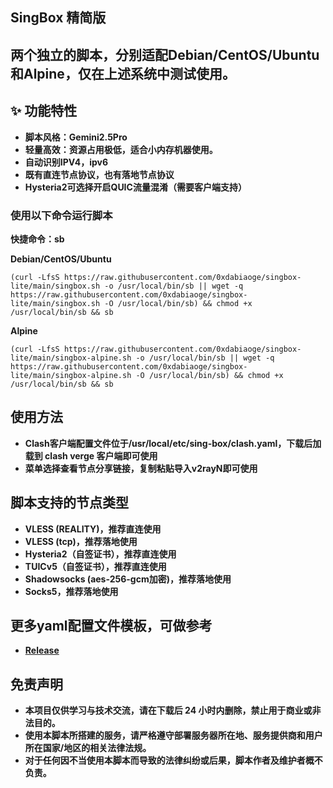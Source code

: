 ## **SingBox 精简版**

## 两个独立的脚本，分别适配Debian/CentOS/Ubuntu和Alpine，仅在上述系统中测试使用。

## **✨ 功能特性**
- **脚本风格：Gemini2.5Pro**
- **轻量高效：资源占用极低，适合小内存机器使用。**
- **自动识别IPV4，ipv6**
- **既有直连节点协议，也有落地节点协议**
- **Hysteria2可选择开启QUIC流量混淆（需要客户端支持）**

### **使用以下命令运行脚本**

**快捷命令：sb**

**Debian/CentOS/Ubuntu**
```
(curl -LfsS https://raw.githubusercontent.com/0xdabiaoge/singbox-lite/main/singbox.sh -o /usr/local/bin/sb || wget -q https://raw.githubusercontent.com/0xdabiaoge/singbox-lite/main/singbox.sh -O /usr/local/bin/sb) && chmod +x /usr/local/bin/sb && sb
```

**Alpine**
```
(curl -LfsS https://raw.githubusercontent.com/0xdabiaoge/singbox-lite/main/singbox-alpine.sh -o /usr/local/bin/sb || wget -q https://raw.githubusercontent.com/0xdabiaoge/singbox-lite/main/singbox-alpine.sh -O /usr/local/bin/sb) && chmod +x /usr/local/bin/sb && sb
```
## **使用方法**
- **Clash客户端配置文件位于/usr/local/etc/sing-box/clash.yaml，下载后加载到 clash verge 客户端即可使用**
- **菜单选择查看节点分享链接，复制粘贴导入v2rayN即可使用**

## **脚本支持的节点类型**
- **VLESS (REALITY)，推荐直连使用**
- **VLESS (tcp)，推荐落地使用**
- **Hysteria2（自签证书），推荐直连使用**
- **TUICv5（自签证书），推荐直连使用**
- **Shadowsocks (aes-256-gcm加密)，推荐落地使用**
- **Socks5，推荐落地使用**

## **更多yaml配置文件模板，可做参考**
- **[Release](https://github.com/0xdabiaoge/singbox-lite/releases)**

## **免责声明**
- **本项目仅供学习与技术交流，请在下载后 24 小时内删除，禁止用于商业或非法目的。**
- **使用本脚本所搭建的服务，请严格遵守部署服务器所在地、服务提供商和用户所在国家/地区的相关法律法规。**
- **对于任何因不当使用本脚本而导致的法律纠纷或后果，脚本作者及维护者概不负责。**
